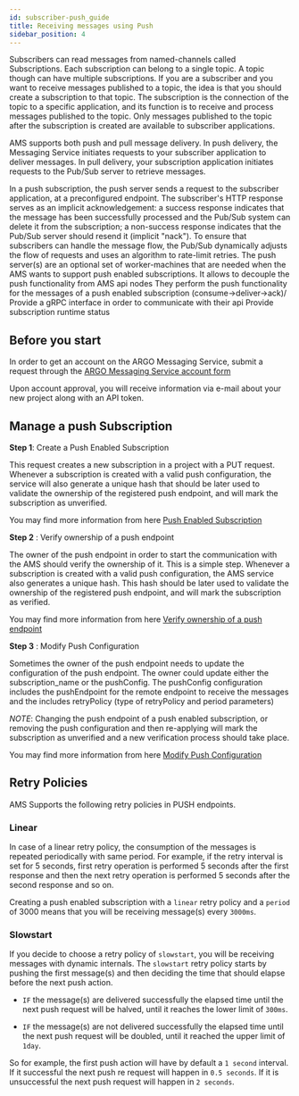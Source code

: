 ```yaml
---
id: subscriber-push_guide
title: Receiving messages using Push
sidebar_position: 4
---
```


Subscribers can read messages from named-channels called Subscriptions.  Each subscription can belong to a single topic. A topic though can have multiple subscriptions. 
If you are a subscriber and you want to receive messages published to a topic, the idea is that you should create a subscription to that topic. 
The subscription is the connection of the topic to a specific application, and its function is to receive and process messages published to the topic. 
Only messages published to the topic after the subscription is created are available to subscriber applications. 

AMS supports both push and pull message delivery. In push delivery, the Messaging Service initiates requests to your subscriber application to deliver messages. 
In pull delivery, your subscription application initiates requests to the Pub/Sub server to retrieve messages.

In a push subscription, the push server sends a request to the subscriber application, at a preconfigured endpoint. The subscriber's HTTP response serves as an implicit acknowledgement: a success response indicates that the message has been successfully processed and the Pub/Sub system can delete it from the subscription; a non-success response indicates that the Pub/Sub server should resend it (implicit "nack"). To ensure that subscribers can handle the message flow, the Pub/Sub dynamically adjusts the flow of requests and uses an algorithm to rate-limit retries. The push server(s) are an optional set of worker-machines that are needed when the AMS wants to support push enabled subscriptions. It allows to decouple the push functionality from AMS api nodes They perform the push functionality for the messages of a push enabled subscription (consume->deliver→ack)/ Provide a gRPC interface in order to communicate with their api Provide subscription runtime status

## Before you start

In order to get an account on the ARGO Messaging Service, submit a request through the [ARGO Messaging Service account form](https://ams-register.argo.grnet.gr/)

Upon account approval, you will receive information via e-mail about your new project along with an API token.

## Manage a push Subscription

**Step 1**: Create a Push Enabled Subscription

This request creates a new subscription in a project with a PUT request. Whenever a subscription is created with a valid push configuration, the service will also generate a unique hash that should be later used to validate the ownership of the registered push endpoint, and will mark the subscription as unverified.

You may find more information from here [Push Enabled Subscription](api_advanced/api_subs.md#push) 

**Step 2** : Verify ownership of a push endpoint

The owner of the push endpoint in order to start the communication with the AMS should verify the ownership of it. This is a simple step.
Whenever a subscription is created with a valid push configuration, the AMS service also generates a unique hash. 
This hash should be later used to validate the ownership of the registered push endpoint, and will mark the subscription as verified.

You may find more information from here [Verify ownership of a push endpoint](api_advanced/api_subs.md#push-verify) 

**Step 3** : Modify Push Configuration

Sometimes the owner of the push endpoint needs to update the configuration of the push endpoint. The owner could update either the subscription_name or the 
pushConfig. The pushConfig configuration includes the pushEndpoint for the remote endpoint to receive the messages and the includes retryPolicy (type of retryPolicy and period parameters)

_NOTE_: Changing the push endpoint of a push enabled subscription, or removing the push configuration and then re-applying will mark the subscription as unverified and a new verification process should take place.

You may find more information from here [Modify Push Configuration](api_advanced/api_subs.md#push-modify) 


## Retry Policies

AMS Supports the following retry policies in PUSH endpoints. 

### Linear

In case of a linear retry policy, the consumption of the messages is repeated periodically with same period. For example, if the retry interval is set for 5 seconds, first retry operation is performed 5 seconds after the first response and then the next retry operation is performed 5 seconds after the second response and so on.

Creating a push enabled subscription with a `linear` retry policy and a `period` of 3000 means that you will be receiving message(s) every `3000ms`.

### Slowstart

If you decide to choose a retry policy of `slowstart`, you will be receiving messages with dynamic internals.
The `slowstart` retry policy starts by pushing the first message(s) and then deciding the time that should elapse 
before the next push action.
- `IF` the message(s) are delivered successfully the elapsed time until the next push request will be halved, until it reaches
the lower limit of `300ms`.

- `IF` the message(s) are not delivered successfully the elapsed time until the next push request will be doubled, until 
it reached the upper limit of `1day`.

So for example, the first push action will have by default a `1 second` interval. If it successful the next push re request will
happen in `0.5 seconds`. If it is unsuccessful the next push request will happen in `2 seconds`.

